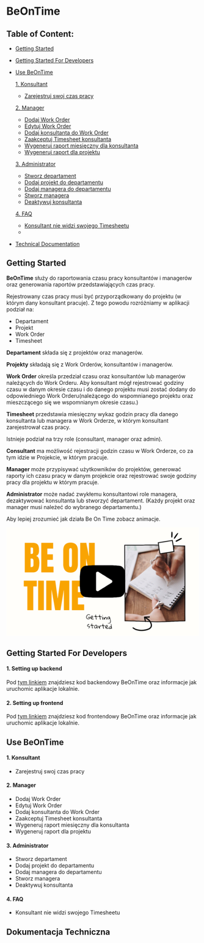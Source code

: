 
# BeOnTime

## Table of Content:
- [Getting Started](#getting-started)
- [Getting Started For Developers](#getting-started-for-developers)
- [Use BeOnTime](#use-beontime)

  [1. Konsultant](#consultant)
    
    - [Zarejestruj swoj czas pracy](#c1)

  [2. Manager](#manager)

    - [Dodaj Work Order](#m1)
    - [Edytuj Work Order](#m2)
    - [Dodaj konsultanta do Work Order](#m3)
    - [Zaakceptuj Timesheet konsultanta](#m4)
    - [Wygeneruj raport miesięczny dla konsultanta](#m5)
    - [Wygeneruj raport dla projektu](#m6)

  [3. Administrator](#administrator)

    - [Stworz departament](#a1)
    - [Dodaj projekt do departamentu](#a2)
    - [Dodaj managera do departamentu](#a3)
    - [Stworz managera](#a4)
    - [Deaktywuj konsultanta](#a5) 

  [4. FAQ](#faq)

    - [Konsultant nie widzi swojego Timesheetu](#f1)
    -  

- [Technical Documentation](#technical-documentation)

## Getting Started <a name="getting-started"></a>

**BeOnTime** służy do raportowania czasu pracy konsultantów i managerów oraz generowania raportów przedstawiających czas pracy. 

Rejestrowany czas pracy musi być przyporządkowany do projektu (w którym dany konsultant pracuje).
 Z tego powodu rozróżniamy w aplikacji podział na:

- Departament
- Projekt
- Work Order 
- Timesheet

**Departament** składa się z projektów oraz managerów. 

**Projekty** składają się z Work Orderów, konsultantów i managerów.

**Work Order** określa przedział czasu oraz konsultantów lub managerów należących do Work Orderu.
Aby konsultant mógł rejestrować godziny czasu w danym okresie czasu i do danego projektu musi zostać dodany do odpowiedniego Work Orderu(należącego do wspomnianego projektu oraz mieszczącego się we wspomnianym okresie czasu.)

**Timesheet** przedstawia miesięczny wykaz godzin pracy dla danego konsultanta lub managera w Work Orderze, w którym konsultant zarejestrował czas pracy.

Istnieje podział na trzy role (consultant, manager oraz admin).

**Consultant** ma możliwość rejestracji godzin czasu w Work Orderze, co za tym idzie w Projekcie, w którym pracuje.

**Manager** może przypisywać użytkowników do projektów, generować raporty ich czasu pracy w danym projekcie oraz rejestrować swoje godziny pracy dla projektu w którym pracuje.

**Administrator** może nadać zwykłemu konsultantowi role managera, dezaktywować konsultanta lub stworzyć departament. (Każdy projekt oraz manager musi należeć do wybranego departamentu.)

Aby lepiej zrozumieć jak działa Be On Time zobacz animacje.


[![BeOnTime Intro](https://github.com/matiolsz/BeOnTime-documentation/blob/main/be.png)](https://youtu.be/lTmHzP2kh4M)

## Getting Started For Developers <a name="getting-started-for-developers"></a>

#### 1. Setting up backend

Pod [tym linkiem](https://github.com/Be-Poland/bot_backend) znajdziesz kod backendowy BeOnTime oraz informacje jak uruchomic aplikacje lokalnie.


#### 2. Setting up frontend
Pod [tym linkiem](https://github.com/Be-Poland/bot_frontend) znajdziesz kod frontendowy BeOnTime oraz informacje jak uruchomic aplikacje lokalnie.


## Use BeOnTime <a name="use-beontime"></a>

#### 1. Konsultant <a name="consultant"></a>

- Zarejestruj swoj czas pracy<a name="c1"></a>

#### 2. Manager <a name="manager"></a>

- Dodaj Work Order<a name="m1"></a>
- Edytuj Work Order<a name="m2"></a>
- Dodaj konsultanta do Work Order<a name="m3"></a>
- Zaakceptuj Timesheet konsultanta<a name="m4"></a>
- Wygeneruj raport miesięczny dla konsultanta<a name="m5"></a>
- Wygeneruj raport dla projektu<a name="m6"></a>

#### 3. Administrator <a name="administrator"></a>

- Stworz departament<a name="a1"></a>
- Dodaj projekt do departamentu<a name="a2"></a>
- Dodaj managera do departamentu<a name="a3"></a>
- Stworz managera<a name="a4"></a>
- Deaktywuj konsultanta<a name="a5"></a>

#### 4. FAQ <a name="faq"></a>

- Konsultant nie widzi swojego Timesheetu
<a name="f1"></a>

## Dokumentacja Techniczna <a name="technical-documentation"></a>

    
